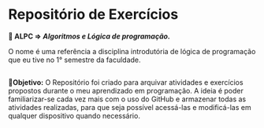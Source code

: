 <h1><b>Repositório de Exercícios</b></h1> 

🔎<b> ALPC => <i>Algoritmos e Lógica de programação.</i></b> 

O nome é uma referência a disciplina introdutória de lógica de programação que eu tive no 1° semestre da faculdade.
##

🎯<b>Objetivo:</b> O Repositório foi criado para arquivar atividades e exercícios propostos durante o meu aprendizado em programação.
A ideia é poder familiarizar-se cada vez mais com o uso do GitHub e armazenar todas as atividades realizadas, 
para que seja possível acessá-las e modificá-las em qualquer dispositivo quando necessário.



